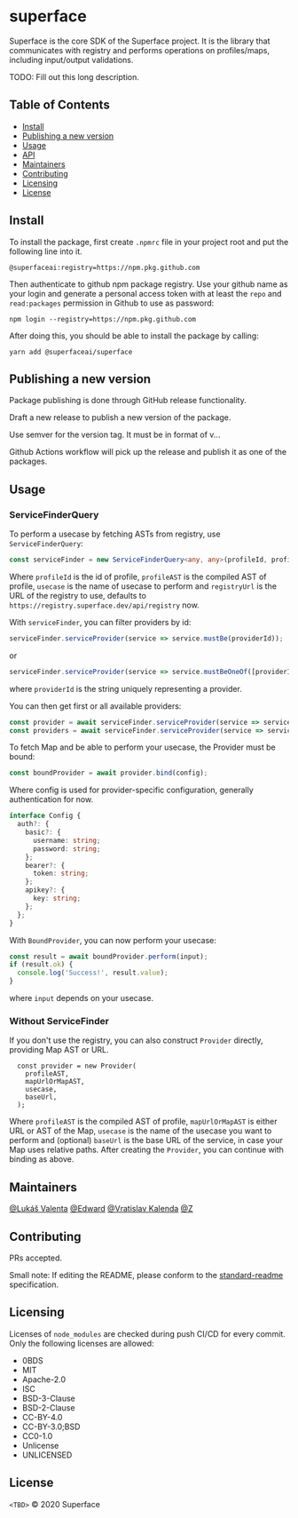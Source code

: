 # superface


Superface is the core SDK of the Superface project. It is the library that communicates with registry and performs operations on profiles/maps, including input/output validations.

TODO: Fill out this long description.

## Table of Contents

- [Install](#install)
- [Publishing a new version](#publish)
- [Usage](#usage)
- [API](#api)
- [Maintainers](#maintainers)
- [Contributing](#contributing)
- [Licensing](#licensing)
- [License](#license)

## Install

To install the package, first create `.npmrc` file in your project root and put the following line into it.

```
@superfaceai:registry=https://npm.pkg.github.com
```

Then authenticate to github npm package registry. Use your github name as your login and generate a personal access token with at least the `repo` and `read:packages` permission in Github to use as password:
```
npm login --registry=https://npm.pkg.github.com
```

After doing this, you should be able to install the package by calling:

```
yarn add @superfaceai/superface
```

## Publishing a new version

Package publishing is done through GitHub release functionality.

Draft a new release to publish a new version of the package.

Use semver for the version tag. It must be in format of v<major>.<minor>.<patch>.

Github Actions workflow will pick up the release and publish it as one of the packages.

## Usage

### ServiceFinderQuery
To perform a usecase by fetching ASTs from registry, use `ServiceFinderQuery`:

```typescript
const serviceFinder = new ServiceFinderQuery<any, any>(profileId, profileAST, usecase, registryUrl);
```
Where `profileId` is the id of profile, `profileAST` is the compiled AST of profile, `usecase` is the name of usecase to perform and `registryUrl` is the URL of the registry to use, defaults to `https://registry.superface.dev/api/registry` now.

With `serviceFinder`, you can filter providers by id:
```typescript
serviceFinder.serviceProvider(service => service.mustBe(providerId));
```
or
```typescript
serviceFinder.serviceProvider(service => service.mustBeOneOf([providerId1, providerId2]));
```
where `providerId` is the string uniquely representing a provider.

You can then get first or all available providers:
```typescript
const provider = await serviceFinder.serviceProvider(service => service.mustBe(providerId)).findFirst();
const providers = await serviceFinder.serviceProvider(service => service.mustBeOnOf([providerId1, providerId2])).find();
```

To fetch Map and be able to perform your usecase, the Provider must be bound:
```typescript
const boundProvider = await provider.bind(config);
```

Where config is used for provider-specific configuration, generally authentication for now.
```typescript
interface Config {
  auth?: {
    basic?: {
      username: string;
      password: string;
    };
    bearer?: {
      token: string;
    };
    apikey?: {
      key: string;
    };
  };
}
```

With `BoundProvider`, you can now perform your usecase:
```typescript
const result = await boundProvider.perform(input);
if (result.ok) {
  console.log('Success!', result.value);
}
```
where `input` depends on your usecase.

### Without ServiceFinder
If you don't use the registry, you can also construct `Provider` directly, providing Map AST or URL.

```
  const provider = new Provider(
    profileAST,
    mapUrlOrMapAST,
    usecase,
    baseUrl,
  );
```

Where `profileAST` is the compiled AST of profile, `mapUrlOrMapAST` is either URL or AST of the Map, `usecase` is the name of the usecase you want to perform and (optional) `baseUrl` is the base URL of the service, in case your Map uses relative paths. After creating the `Provider`, you can continue with binding as above.

## Maintainers

[@Lukáš Valenta](https://github.com/lukas-valenta)
[@Edward](https://github.com/TheEdward162)
[@Vratislav Kalenda](https://github.com/Vratislav)
[@Z](https://github.com/zdne)

## Contributing

PRs accepted.

Small note: If editing the README, please conform to the [standard-readme](https://github.com/RichardLitt/standard-readme) specification.

## Licensing

Licenses of `node_modules` are checked during push CI/CD for every commit. Only the following licenses are allowed:

- 0BDS
- MIT
- Apache-2.0
- ISC
- BSD-3-Clause
- BSD-2-Clause
- CC-BY-4.0
- CC-BY-3.0;BSD
- CC0-1.0
- Unlicense
- UNLICENSED

## License

`<TBD>` © 2020 Superface
